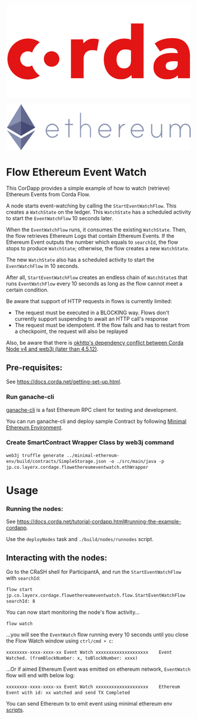 <p align="center">
  <img src="../docs/images/corda.png" alt="Corda" width="500">
</p>

<p align="center">
  <img src="../docs/images/ethereum.png" alt="Ethereum" width="500">
</p>

# Flow Ethereum Event Watch
This CorDapp provides a simple example of how to watch (retrieve) Ethereum Events from Corda Flow.

A node starts event-watching by calling the `StartEventWatchFlow`. This creates a `WatchState` on the ledger.
This `WatchState` has a scheduled activity to start the `EventWatchFlow` 10 seconds later.

When the `EventWatchFlow` runs, it consumes the existing `WatchState`.
Then, the flow retrieves Ethereum Logs that contain Ethereum Events.
If the Ethereum Event outputs the number which equals to `searchId`, the flow stops to produce `WatchState`;
otherwise, the flow creates a new `WatchState`. 

The new `WatchState` also has a scheduled activity to start the `EventWatchFlow` in 10 seconds.

After all, `StartEventWatchFlow` creates an endless chain of `WatchState`s that runs `EventWatchFlow` every 10 seconds
as long as the flow cannot meet a certain condition.


Be aware that support of HTTP requests in flows is currently limited:

- The request must be executed in a BLOCKING way. Flows don't currently support suspending to await an HTTP call's response
- The request must be idempotent. If the flow fails and has to restart from a checkpoint, the request will also be replayed

Also, be aware that there is [okhttp's dependency conflict between Corda Node v4 and web3j (later than 4.5.12)](https://github.com/web3j/web3j/issues/1167).


## Pre-requisites:
  
See https://docs.corda.net/getting-set-up.html.

### Run ganache-cli
[ganache-cli](https://github.com/trufflesuite/ganache-cli) is a fast Ethereum RPC client for testing and development.

You can run ganache-cli and deploy sample Contract by following [Minimal Ethereum Environment](../minimal-ethereum-env/README.md).

### Create SmartContract Wrapper Class by web3j command
 
 ```
 web3j truffle generate ../minimal-ethereum-env/build/contracts/SimpleStorage.json -o ./src/main/java -p jp.co.layerx.cordage.flowethereumeventwatch.ethWrapper
 ```

# Usage

### Running the nodes:

See https://docs.corda.net/tutorial-cordapp.html#running-the-example-cordapp.

Use the `deployNodes` task and `./build/nodes/runnodes` script.

## Interacting with the nodes:

Go to the CRaSH shell for ParticipantA, and run the `StartEventWatchFlow` with `searchId`:

    flow start jp.co.layerx.cordage.flowethereumeventwatch.flow.StartEventWatchFlow searchId: 8

You can now start monitoring the node's flow activity...

    flow watch

...you will see the `EventWatch` flow running every 10 seconds until you close the Flow Watch window using `ctrl/cmd + c`:

    xxxxxxxx-xxxx-xxxx-xx Event Watch xxxxxxxxxxxxxxxxxxxx    Event Watched. (fromBlockNumber: x, toBlockNumber: xxxx)

...Or if aimed Ethereum Event was emitted on ethereum network, `EventWatch` flow will end with below log:

    xxxxxxxx-xxxx-xxxx-xx Event Watch xxxxxxxxxxxxxxxxxxxx    Ethereum Event with id: xx watched and send TX Completed

You can send Ethereum tx to emit event using minimal ethereum env [scripts](../minimal-ethereum-env/scripts).
